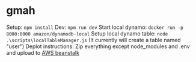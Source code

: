 # gmah

Setup: `npm install`
Dev: `npm run dev`
Start local dynamo: `docker run -p 8000:8000 amazon/dynamodb-local`
Setup local dynamo table: `node .\scripts\localTableManager.js` (It currently will create a table named "user")
Deplot instructions: Zip everything except node_modules and .env and upload to [AWS beanstalk](https://ap-southeast-5.console.aws.amazon.com/elasticbeanstalk/home?region=ap-southeast-5#/environment/dashboard?environmentId=e-tyhth82n3m)